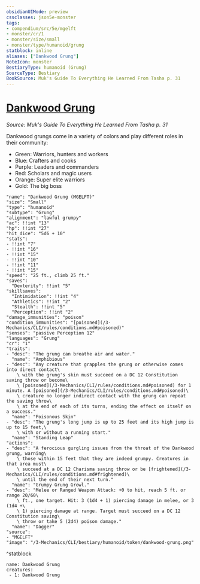 ```yaml
---
obsidianUIMode: preview
cssclasses: json5e-monster
tags:
- compendium/src/5e/mgelft
- monster/cr/1
- monster/size/small
- monster/type/humanoid/grung
statblock: inline
aliases: ["Dankwood Grung"]
NoteIcon: monster
BestiaryType: humanoid (Grung)
SourceType: Bestiary
BookSource: Muk's Guide To Everything He Learned From Tasha p. 31
---
```

# [Dankwood Grung](3-Mechanics\CLI\bestiary\humanoid/dankwood-grung-mgelft.md)
*Source: Muk's Guide To Everything He Learned From Tasha p. 31*  

Dankwood grungs come in a variety of colors and play different roles in their community:

- Green: Warriors, hunters and workers  
- Blue: Crafters and cooks  
- Purple: Leaders and commanders  
- Red: Scholars and magic users  
- Orange: Super elite warriors  
- Gold: The big boss  

```statblock
"name": "Dankwood Grung (MGELFT)"
"size": "Small"
"type": "humanoid"
"subtype": "Grung"
"alignment": "lawful grumpy"
"ac": !!int "13"
"hp": !!int "27"
"hit_dice": "5d6 + 10"
"stats":
- !!int "7"
- !!int "16"
- !!int "15"
- !!int "10"
- !!int "11"
- !!int "15"
"speed": "25 ft., climb 25 ft."
"saves":
  "Dexterity": !!int "5"
"skillsaves":
  "Intimidation": !!int "4"
  "Athletics": !!int "2"
  "Stealth": !!int "5"
  "Perception": !!int "2"
"damage_immunities": "poison"
"condition_immunities": "[poisoned](/3-Mechanics/CLI/rules/conditions.md#poisoned)"
"senses": "passive Perception 12"
"languages": "Grung"
"cr": "1"
"traits":
- "desc": "The grung can breathe air and water."
  "name": "Amphibious"
- "desc": "Any creature that grapples the grung or otherwise comes into direct contact\
    \ with the grung's skin must succeed on a DC 12 Constitution saving throw or become\
    \ [poisoned](/3-Mechanics/CLI/rules/conditions.md#poisoned) for 1 minute. A [poisoned](/3-Mechanics/CLI/rules/conditions.md#poisoned)\
    \ creature no longer indirect contact with the grung can repeat the saving throw\
    \ at the end of each of its turns, ending the effect on itself on a success."
  "name": "Poisonous Skin"
- "desc": "The grung's long jump is up to 25 feet and its high jump is up to 15 feet,\
    \ with or without a running start."
  "name": "Standing Leap"
"actions":
- "desc": "A ferocious gurgling issues from the throat of the Dankwood grung, warning\
    \ those within 15 feet that they are indeed grumpy. Creatures in that area must\
    \ succeed at a DC 12 Charisma saving throw or be [frightened](/3-Mechanics/CLI/rules/conditions.md#frightened)\
    \ until the end of their next turn."
  "name": "Grumpy Grung Growl."
- "desc": "Melee or Ranged Weapon Attack: +0 to hit, reach 5 ft. or range 20/60\
    \ ft., one target. Hit: 3 (1d4 + 1) piercing damage in melee, or 3 (1d4 +\
    \ 1) piercing damage at range. Target must succeed on a DC 12 Constitution saving\
    \ throw or take 5 (2d4) poison damage."
  "name": "Dagger"
"source":
- "MGELFT"
"image": "/3-Mechanics/CLI/bestiary/humanoid/token/dankwood-grung.png"
```
^statblock

```encounter-table
name: Dankwood Grung
creatures:
 - 1: Dankwood Grung
```